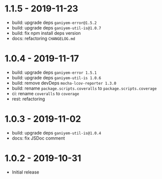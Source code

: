 # 1.1.5 - 2019-11-23

- build: upgrade deps `ganiyem-error@1.5.2`
- build: upgrade deps `ganiyem-util-is@1.0.7`
- build: fix npm install deps version
- docs: refactoring `CHANGELOG.md`

# 1.0.4 - 2019-11-17

- build: upgrade deps `ganiyem-error 1.5.1`
- build: upgrade deps `ganiyem-util-is 1.0.6`
- build: remove devDeps `mocha-lcov-reporter 1.3.0`
- build: rename `package.scripts.coveralls` to `package.scripts.coverage`
- ci: rename `coveralls` to `coverage`
- rest: refactoring

# 1.0.3 - 2019-11-02

- build: upgrade deps `ganiyem-util-is@1.0.4`
- docs: fix JSDoc comment

# 1.0.2 - 2019-10-31

- Initial release